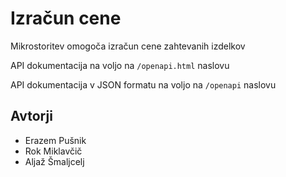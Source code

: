# Izračun cene

Mikrostoritev omogoča izračun cene zahtevanih izdelkov

API dokumentacija na voljo na `/openapi.html` naslovu

API dokumentacija  v JSON formatu na voljo na `/openapi` naslovu

## Avtorji

- Erazem Pušnik
- Rok Miklavčič
- Aljaž Šmaljcelj